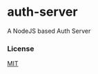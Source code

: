 # auth-server
A NodeJS based Auth Server

### License
[MIT](https://gouthamshiv.github.io/mit-license)
